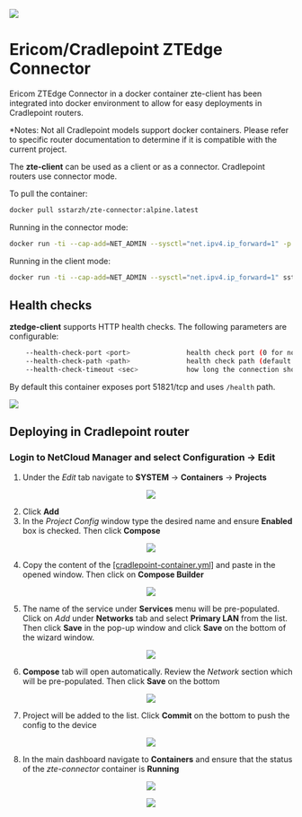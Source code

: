 <p align="left">
  <img src="images/ericom.png"/>
</p>

# Ericom/Cradlepoint ZTEdge Connector
Ericom ZTEdge Connector in a docker container
zte-client has been integrated into docker environment to allow for easy deployments in Cradlepoint routers. 

*Notes: Not all Cradlepoint models support docker containers. Please refer to specific router documentation to determine if it is compatible with the current project.

The **zte-client** can be used as a client or as a connector. Cradlepoint routers use connector mode.

To pull the container:

```bash
docker pull sstarzh/zte-connector:alpine.latest
```

Running in the connector mode:

```bash
docker run -ti --cap-add=NET_ADMIN --sysctl="net.ipv4.ip_forward=1" -p 51821:51821 sstarzh/zte-connector:alpine.latest <tenant name> <connector name> <key> --connector [--debug]
```

Running in the client mode:

```bash
docker run -ti --cap-add=NET_ADMIN --sysctl="net.ipv4.ip_forward=1" sstarzh/zte-connector:alpine.latest <tenant name> <user> <password> [--debug]
```

## Health checks

**ztedge-client** supports HTTP health checks. The following parameters are configurable:

```bash
    --health-check-port <port>              health check port (0 for none) (default: 0)
    --health-check-path <path>              health check path (default: "/health")
    --health-check-timeout <sec>            how long the connection should be down (sec) for health check failure (default: 60)
```

By default this container exposes port 51821/tcp and uses `/health` path. 

<p align="left">
  <img src="images/cp.png"/>
</p>

## Deploying in Cradlepoint router

### Login to NetCloud Manager and select Configuration -> Edit

1. Under the *Edit* tab navigate to **SYSTEM** -> **Containers** -> **Projects**

<p align="center">
  <img src="images/projects_add.png"/>
</p>

2. Click **Add**
3. In the *Project Config* window type the desired name and ensure **Enabled** box is checked. Then click **Compose**

<p align="center">
  <img src="images/project_config.png"/>
</p>

4. Copy the content of the [[cradlepoint-container.yml]](https://github.com/sstarzh/zte-connector/blob/main/cradlepoint-container.yml) and paste in the opened window. Then click on **Compose Builder**

<p align="center">
  <img src="images/yaml.png"/>
</p>

5. The name of the service under **Services** menu will be pre-populated. Click on *Add* under **Networks** tab and select **Primary LAN** from the list. Then click **Save** in the pop-up window and click **Save** on the bottom of the wizard window.

<p align="center">
  <img src="images/network_add.png"/>
</p>

6. **Compose** tab will open automatically. Review the *Network* section which will be pre-populated. Then click **Save** on the bottom

<p align="center">
  <img src="images/network.png"/>
</p>

7. Project will be added to the list. Click **Commit** on the bottom to push the config to the device

<p align="center">
  <img src="images/commit.png"/>
</p>

8. In the main dashboard navigate to **Containers** and ensure that the status of the *zte-connector* container is **Running**

<p align="center">
  <img src="images/containers.png"/>
</p>

<p align="center">
  <img src="images/running.png"/>
</p>
